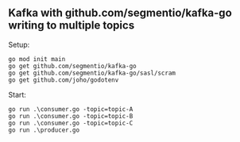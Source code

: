 ## Kafka with github.com/segmentio/kafka-go writing to multiple topics

Setup:

```
go mod init main
go get github.com/segmentio/kafka-go
go get github.com/segmentio/kafka-go/sasl/scram
go get github.com/joho/godotenv
```

Start:

```
go run .\consumer.go -topic=topic-A
go run .\consumer.go -topic=topic-B
go run .\consumer.go -topic=topic-C
go run .\producer.go
```
